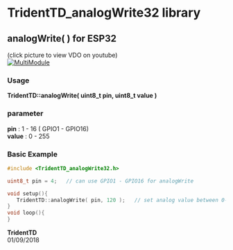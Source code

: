 # TridentTD_analogWrite32 library
## analogWrite( ) for ESP32  
  
(click picture to view VDO on youtube)   
[![MultiModule](https://img.youtube.com/vi/R2wZU6_Gc1I/0.jpg)](https://youtu.be/R2wZU6_Gc1I)  


### Usage  

__TridentTD::analogWrite( uint8_t pin, uint8_t value )__  

### parameter  
__pin__ :  1 - 16  ( GPIO1 - GPIO16)  
__value__ : 0 - 255

### Basic Example  

```C
#include <TridentTD_analogWrite32.h>

uint8_t pin = 4;   // can use GPIO1 - GPIO16 for analogWrite

void setup(){
   TridentTD::analogWrite( pin, 120 );   // set analog value between 0-255 for specific pin
}
void loop(){
}
```


__TridentTD__  
01/09/2018
